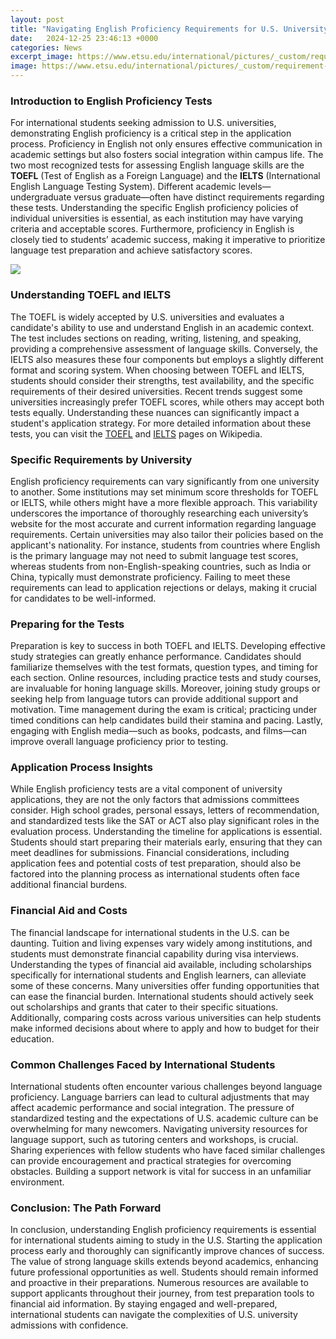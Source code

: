 ```yaml
---
layout: post
title: "Navigating English Proficiency Requirements for U.S. University Admissions"
date:   2024-12-25 23:46:13 +0000
categories: News
excerpt_image: https://www.etsu.edu/international/pictures/_custom/requirement-table-3.png
image: https://www.etsu.edu/international/pictures/_custom/requirement-table-3.png
---
```


### Introduction to English Proficiency Tests
For international students seeking admission to U.S. universities, demonstrating English proficiency is a critical step in the application process. Proficiency in English not only ensures effective communication in academic settings but also fosters social integration within campus life. The two most recognized tests for assessing English language skills are the **TOEFL** (Test of English as a Foreign Language) and the **IELTS** (International English Language Testing System). 
Different academic levels—undergraduate versus graduate—often have distinct requirements regarding these tests. Understanding the specific English proficiency policies of individual universities is essential, as each institution may have varying criteria and acceptable scores. Furthermore, proficiency in English is closely tied to students’ academic success, making it imperative to prioritize language test preparation and achieve satisfactory scores.

![](https://www.etsu.edu/international/pictures/_custom/requirement-table-3.png)
### Understanding TOEFL and IELTS
The TOEFL is widely accepted by U.S. universities and evaluates a candidate's ability to use and understand English in an academic context. The test includes sections on reading, writing, listening, and speaking, providing a comprehensive assessment of language skills. Conversely, the IELTS also measures these four components but employs a slightly different format and scoring system. 
When choosing between TOEFL and IELTS, students should consider their strengths, test availability, and the specific requirements of their desired universities. Recent trends suggest some universities increasingly prefer TOEFL scores, while others may accept both tests equally. Understanding these nuances can significantly impact a student's application strategy. 
For more detailed information about these tests, you can visit the [TOEFL](https://more.io.vn/en/Test_of_English_as_a_Foreign_Language) and [IELTS](https://more.io.vn/en/International_English_Language_Testing_System) pages on Wikipedia.
### Specific Requirements by University
English proficiency requirements can vary significantly from one university to another. Some institutions may set minimum score thresholds for TOEFL or IELTS, while others might have a more flexible approach. This variability underscores the importance of thoroughly researching each university’s website for the most accurate and current information regarding language requirements.
Certain universities may also tailor their policies based on the applicant's nationality. For instance, students from countries where English is the primary language may not need to submit language test scores, whereas students from non-English-speaking countries, such as India or China, typically must demonstrate proficiency. Failing to meet these requirements can lead to application rejections or delays, making it crucial for candidates to be well-informed.
### Preparing for the Tests
Preparation is key to success in both TOEFL and IELTS. Developing effective study strategies can greatly enhance performance. Candidates should familiarize themselves with the test formats, question types, and timing for each section. Online resources, including practice tests and study courses, are invaluable for honing language skills.
Moreover, joining study groups or seeking help from language tutors can provide additional support and motivation. Time management during the exam is critical; practicing under timed conditions can help candidates build their stamina and pacing. Lastly, engaging with English media—such as books, podcasts, and films—can improve overall language proficiency prior to testing.
### Application Process Insights
While English proficiency tests are a vital component of university applications, they are not the only factors that admissions committees consider. High school grades, personal essays, letters of recommendation, and standardized tests like the SAT or ACT also play significant roles in the evaluation process.
Understanding the timeline for applications is essential. Students should start preparing their materials early, ensuring that they can meet deadlines for submissions. Financial considerations, including application fees and potential costs of test preparation, should also be factored into the planning process as international students often face additional financial burdens.
### Financial Aid and Costs
The financial landscape for international students in the U.S. can be daunting. Tuition and living expenses vary widely among institutions, and students must demonstrate financial capability during visa interviews. Understanding the types of financial aid available, including scholarships specifically for international students and English learners, can alleviate some of these concerns.
Many universities offer funding opportunities that can ease the financial burden. International students should actively seek out scholarships and grants that cater to their specific situations. Additionally, comparing costs across various universities can help students make informed decisions about where to apply and how to budget for their education.
### Common Challenges Faced by International Students
International students often encounter various challenges beyond language proficiency. Language barriers can lead to cultural adjustments that may affect academic performance and social integration. The pressure of standardized testing and the expectations of U.S. academic culture can be overwhelming for many newcomers.
Navigating university resources for language support, such as tutoring centers and workshops, is crucial. Sharing experiences with fellow students who have faced similar challenges can provide encouragement and practical strategies for overcoming obstacles. Building a support network is vital for success in an unfamiliar environment.
### Conclusion: The Path Forward
In conclusion, understanding English proficiency requirements is essential for international students aiming to study in the U.S. Starting the application process early and thoroughly can significantly improve chances of success. The value of strong language skills extends beyond academics, enhancing future professional opportunities as well.
Students should remain informed and proactive in their preparations. Numerous resources are available to support applicants throughout their journey, from test preparation tools to financial aid information. By staying engaged and well-prepared, international students can navigate the complexities of U.S. university admissions with confidence.